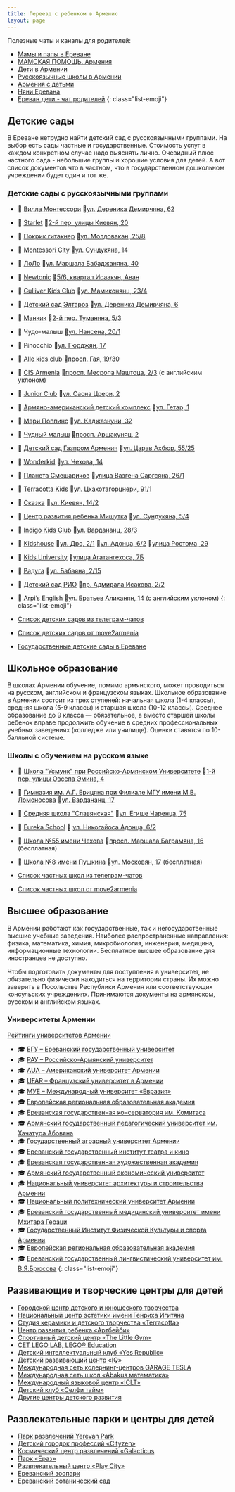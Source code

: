 ```yaml
---
title: Переезд с ребенком в Армению
layout: page
---
```


Полезные чаты и каналы для родителей:

- <i class="fa-brands fa-telegram"></i> [Мамы и папы в Ереване](https://t.me/erevanmoms)
- <i class="fa-brands fa-telegram"></i> [МАМСКАЯ ПОМОЩЬ. Армения](https://t.me/mamskayapomosch)
- <i class="fa-brands fa-telegram"></i> [Дети в Армении](https://t.me/detiarmeniya)
- <i class="fa-brands fa-telegram"></i> [Русскоязычные школы в Армении](https://t.me/ru_schools_armenia)
- <i class="fa-brands fa-telegram"></i> [Армения с детьми](https://t.me/kids_am)
- <i class="fa-brands fa-telegram"></i> [Няни Еревана](https://t.me/nanny_yerevan)
- <i class="fa-brands fa-telegram"></i> [Ереван дети - чат родителей](https://t.me/erevan_deti)
{: class="list-emoji"}

## Детские сады

В Ереване нетрудно найти детский сад с русскоязычными группами. На выбор есть сады частные и государственные. Стоимость услуг в
каждом конкретном случае надо выяснять лично. Очевидный плюс частного сада - небольшие группы и хорошие условия для детей.
А вот список документов что в частном, что в государственном дошкольном учреждении будет один и тот же.

### Детские сады с русскоязычными группами

- 🧒 [Вилла Монтессори](https://villamontessori.am/ru/) 📍[ул. Дереника Демирчяна, 62](https://yandex.ru/maps/org/villa_montessori_armeniya/194682547993/)
- 🧒 [Starlet](https://starlet.am/russian/) 📍[2-й пер. улицы Киевян, 20](https://yandex.ru/maps/org/195058353829/)
- 🧒 [Покрик гитакнер](https://www.facebook.com/poqrik.gitakner) 📍[ул. Молдовакан, 25/8](https://yandex.ru/maps/10262/yerevan/house/YE0YcwFoT0QHQFpqfX5xdn1lbQ==/)
- 🧒 [Montessori City](https://www.facebook.com/montessoricityarmenia/) 📍[ул. Сундукяна, 14](https://yandex.ru/maps/org/montessory_city_kindergarden/231450424165/)
- 🧒 [ЛоЛо](https://www.facebook.com/LoLoPartez) 📍[ул. Маршала Бабаджаняна, 40](https://yandex.ru/maps/org/lolo/178049487041/)
- 🧒 [Newtonic](https://newtonic.am) 📍[5/6, квартал Исаакян, Аван](https://yandex.ru/maps/org/nyutonik/68664331222/)
- 🧒 [Gulliver Kids Club](https://www.instagram.com/gulliverkids_club/) 📍[ул. Мамиконянц, 23/4](https://yandex.ru/maps/org/gulliver/73728121327/)
- 🧒 [Детский сад Элтароз](https://www.spyur.am/ru/companies/eltaroz-kindergarten/6965) 📍[ул. Дереника Демирчяна, 6](https://yandex.ru/maps/org/detskiy_sad_eltaroz/92068792751/)
- 🧒 [Манкик](https://mankikclub.business.site) 📍[2-й пер. Туманяна, 5/3](https://yandex.ru/maps/org/mankik/21240174867/)
- 🧒 Чудо-малыш 📍[ул. Нансена, 20/1](https://yandex.ru/maps/org/chudo_malysh/241118133885/)
- 🧒 Pinocchio 📍[ул. Гюрджян, 17](https://yandex.ru/maps/org/pinocchio/106141674789/)
- 🧒 [Alle kids club](https://www.facebook.com/allekidsclub) 📍[просп. Гая, 19/30](https://yandex.ru/maps/org/destskiy_klub_alle/205671423744/)
- 🧒 [CIS Armenia](https://cisarmenia.com/en/academics/early-years-preschool/) 📍[просп. Месропа Маштоца, 2/3](https://yandex.ru/maps/org/mezhdunarodnaya_shkola_cis_armenia/66435747213/) (с английским уклоном)
- 🧒 [Junior Club](http://www.juniorclub.am) 📍[ул. Сасна Црери, 2](https://yandex.ru/maps/org/detskiy_sad_junior_club/223147279882/)
- 🧒 [Армяно-американский детский комплекс](https://move2armenia.am/detskie-sady/armyano-amerikanskij-detskij-obrazovatelnyj-kompleks/) 📍[ул. Гетар, 1](https://yandex.ru/maps/org/armyano_amerikanskiy_detskiy_obrazovatelny_kompleks/121075256085/)
- 🧒 [Мэри Поппинс](http://www.marypoppins.am/ru) 📍[ул. Каджазнуни, 32](https://yandex.ru/maps/org/meri_poppins/226997421253/)
- 🧒 [Чудный малыш](https://www.facebook.com/hrashkmankik/) 📍[просп. Аршакуняц, 2](https://yandex.ru/maps/org/chudny_malysh_/222818610889/)
- 🧒 [Детский сад Газпром Армения](https://gaus.am/ru/kindergarten/general-description6200) 📍[ул. Царав Ахбюр, 55/25](https://yandex.ru/maps/org/gazprom_armeniya_uchebno_sportivny_kompleks/191230028431/)
- 🧒 [Wonderkid](https://www.instagram.com/wonderkid.kindergarten/) 📍[ул. Чехова, 14](https://yandex.ru/maps/10262/yerevan/house/YE0Ycg9iTUIGQFpqfX10dXVlZg==/)
- 🧒 [Планета Cмешариков](https://www.facebook.com/planetasmesharikov/) 📍[улица Вазгена Саргсяна, 26/1](https://yandex.ru/maps/10262/yerevan/house/YE0YcwZiTUYOQFpqfX12d39qYQ==/inside/)
- 🧒 [Terracotta Kids](https://www.facebook.com/kidsterracotta/) 📍[ул. Цхахотагорцнери, 91/1](https://yandex.ru/maps/org/terracotta_kids/133149999353/)
- 🧒 [Сказка](https://www.facebook.com/Heqiat2012) 📍[ул. Киевян, 14/2](https://yandex.ru/maps/org/skazka/73619351742/)
- 🧒 [Центр развития ребенка Мишутка](https://www.facebook.com/mishutka.kindergarten) 📍[ул. Сундукяна, 5/4](https://yandex.ru/maps/org/mishutka/35881712484/)
- 🧒 [Indigo Kids Club](https://www.indigami.am/ru/education/early-childhood-education) 📍[ул. Вардананц, 28/3](https://yandex.ru/maps/org/indigo_kids_club/148731613227/)
- 🧒 [Kidshouse](https://www.kidshouse.am/ru) 📍[ул. Дро, 2/1](https://yandex.ru/maps/org/kids_house/111139741618/) 📍[ул. Адонца, 6/2](https://yandex.ru/maps/org/kids_house/22119614863/) 📍[улица Ростома, 29](https://yandex.ru/maps/10262/yerevan/house/YE0YcwZoS0wBQFpqfX13dn9lbA==/)
- 🧒 [Kids University](https://www.facebook.com/kids.university.am/) 📍[улица Агатангехоса, 7Б](https://yandex.ru/maps/10262/yerevan/house/YE0YcwZiSkYGQFpqfX12cnxlZA==/)
- 🧒 [Радуга](https://www.facebook.com/Детский-образовательный-центр-Raduga--222852888087272/) 📍[ул. Бабаяна, 2/15](https://yandex.ru/maps/org/detskiy_sad_raduga/92735732770/)
- 🧒 [Детский сад РИО](https://www.facebook.com/profile.php?id=100063523904867) 📍[пр. Адмирала Исакова, 2/2](https://yandex.ru/maps/10262/yerevan/house/YE0Ycg5kQEYHQFpqfX12dXxlYg==/)
- 🧒 [Arpi’s English](https://www.facebook.com/ArpisEnglish) 📍[ул. Братьев Алиханян, 14](https://yandex.ru/maps/10262/yerevan/house/YE0Ycg9hTEUGQFpqfX14eH9hZw==/) (с английским уклоном)
{: class="list-emoji"}

- [Список детских садов из телеграм-чатов](https://docs.google.com/spreadsheets/d/1KhG7HN_hVGFAKeyAmSA8nrjZzvsqSAzC7bbBvDLf34Y/edit#gid=1274525940)
- [Список детских садов от move2armenia](https://move2armenia.am/category/detskie-sady/)
- [Государственные детские сады в Ереване](https://www.spyur.am/ru/home/search/?company_name=ДЕТСКИЙ+САД+N&addres=ереван)

## Школьное образование

В школах Армении обучение, помимо армянского, может проводиться на русском, английском и французском языках. Школьное
образование в Армении состоит из трех ступеней: начальная школа (1-4 классы), средняя школа (5-9 классы) и старшая
школа (10-12 классы). Среднее образование до 9 класса — обязательное, а вместо старшей школы ребенок вправе продолжить
обучение в средних профессиональных учебных заведениях (колледже или училище). Оценки ставятся по 10-балльной системе.

### Школы с обучением на русском языке

- 🏫 [Школа "Усмунк" при Российско-Армянском Университете](https://usmunk.rau.am) 📍[1-й пер. улицы Овсепа Эмина, 4](https://yandex.ru/maps/org/shkola_usmunk_pri_rossiysko_armyanskom_universitete/29046469946/)
- 🏫 [Гимназия им. А.Г. Ерицяна при Филиале МГУ имени М.В. Ломоносова](http://school.msu.am) 📍[ул. Вардананц, 17](https://yandex.ru/maps/org/filial_mgu_im_lomonosova/28483568137/)
- 🏫 [Средняя школа "Славянская"](http://slavyanskaya.school) 📍[ул. Егише Чаренца, 75](https://yandex.ru/maps/org/ssh_slavyanskaya/89787427564/)
- 🏫 [Eureka School](https://www.facebook.com/Schooleureka/) 📍 [ул. Никогайоса Адонца, 6/2](https://yandex.ru/maps/org/eureka_school/86918007298/)
- 🏫 [Школа №55 имени Чехова](https://chekhov.am) 📍[просп. Маршала Баграмяна, 16](https://yandex.ru/maps/org/yerevanskaya_osnovnaya_shkola_55_imeni_antona_chekhova/137061266394/) (бесплатная)
- 🏫 [Школа №8 имени Пушкина](http://pushkinschool.am/ru) 📍[ул. Московян, 17](https://yandex.ru/maps/org/shkola_8_imeni_aleksandra_pushkina/61720908707/) (бесплатная)

- [Список частных школ из телеграм-чатов](https://docs.google.com/spreadsheets/d/1xrgKEiE5wpg5WahWPCHLLnpb3MEdGPfK2xv3sDS585Y/edit#gid=1274525940)
- [Список частных школ от move2armenia](https://move2armenia.am/category/shkoly/)

## Высшее образование

В Армении работают как государственные, так и негосударственные высшие учебные заведения. Наиболее распространенные
направления: физика, математика, химия, микробиология, инженерия, медицина, информационные технологии. Бесплатное
высшее образование для иностранцев не доступно.

Чтобы подготовить документы для поступления в университет, не обязательно физически находиться на территории страны.
Их можно заверить в Посольстве Республики Армения или соответствующих консульских учреждениях. Принимаются
документы на армянском, русском и английском языках.

### Университеты Армении

[Рейтинги университетов Армении](https://www.universityguru.ru/universitety--armenia)

- 🎓 [ЕГУ – Ереванский государственный университет](http://ysu.am/main/ru)
- 🎓 [РАУ – Российско-Армянский университет](https://rau.am)
- 🎓 [AUA – Американский университет Армении](https://aua.am)
- 🎓 [UFAR – Французский университет в Армении](https://www.ufar.am)
- 🎓 [МУЕ – Международный университет «Евразия»](https://www.eiu.am/ru/nachalo/)
- 🎓 [Европейская региональная образовательная академия](http://eua.am/en/)
- 🎓 [Ереванская государственная консерватория им. Комитаса](https://www.spyur.am/ru/companies/yerevan-state-conservatory-named-after-komitas/1637)
- 🎓 [Армянский государственный педагогический университет им. Хачатура Абовяна](https://aspu.am/ru/)
- 🎓 [Государственный аграрный университет Армении](https://anau.am/ru/)
- 🎓 [Ереванский государственный институт театра и кино](https://ysitc.am)
- 🎓 [Ереванская государственная художественная академия](http://safa.am)
- 🎓 [Армянский государственный экономический университет](https://asue.am)
- 🎓 [Национальный университет архитектуры и строительства Армении](https://nuaca.am/?lang=ru)
- 🎓 [Национальный политехнический университет Армении](https://polytech.am/ru/home/)
- 🎓 [Ереванский государственный медицинский университет имени Мхитара Гераци](https://www.ysmu.am)
- 🎓 [Государственный Институт Физической Культуры и спорта Армении](https://sportedu.am/?lang=ru)
- 🎓 [Европейская региональная образовательная академия](http://eua.am/ru/)
- 🎓 [Ереванский государственный лингвистический университет им. В.Я.Брюсова](https://brusov.am/ru/)
{: class="list-emoji"}

## Развивающие и творческие центры для детей

- [Городской центр детского и юношеского творчества](https://www.spyur.am/ru/companies/yerevan-children-and-youth-creative-civil-centre/6985) 
- [Национальный центр эстетики имени Генриха Игитяна](https://www.facebook.com/NCAArmenia)
- [Студия керамики и детского творчества «Terracotta»](http://terracotta.am/?lang=ru)
- [Центр развития ребенка «Артбейби»](https://www.artbaby.am)
- [Спортивный детский центр «The Little Gym»](https://yerevan.thelittlegym.eu/home)
- [CET LEGO LAB, LEGO® Education](https://www.facebook.com/cetlegolab/)
- [Детский интеллектуальный клуб «Yes Republic»](http://www.yesrepublic.am/ru/index.html)
- [Детский развивающий центр «IQ»](https://iqcenter.am/?lang=rus)
- [Международная сеть колернинг-центров GARAGE TESLA](https://www.garagetesla.com)
- [Международная сеть школ «Abakus математика»](https://abakus-center.ru/branches/erevan)
- [Международный языковой центр «ICLT»](https://iclt.am/en/)
- [Детский клуб «Селфи тайм»](https://www.facebook.com/SelfieTimeStudio)
- [Другие центры детского развития](https://www.spyur.am/ru/yellow_pages/yp/1354)

## Развлекательные парки и центры для детей

- [Парк развлечений Yerevan Park](https://yerevanpark.am/en)
- [Детский городок профессий «Cityzen»](https://cityzen.am/ru/)
- [Космический центр развлечений «Galacticus](https://galacticus.am/ru/)
- [Парк «Ераз»](https://yerazpark.am/ru/)
- [Развлекательный центр «Play City»](https://playcity.am/ru/)
- [Ереванский зоопарк](http://yerevanzoo.am)
- [Ереванский ботанический сад](https://www.facebook.com/yerevanbotanicalgarden/)
